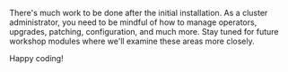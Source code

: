 There's much work to be done after the initial installation. As a cluster administrator, you need to be mindful of how to manage operators, upgrades, patching, configuration, and much more. Stay tuned for future workshop modules where we'll examine these areas more closely.

Happy coding!